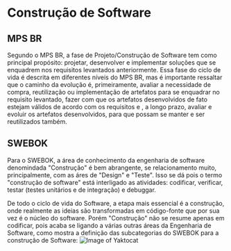 # Construção de Software

## MPS BR

Segundo o MPS BR, a fase de Projeto/Construção de Software tem como principal propósito: projetar, desenvolver e implementar soluções que se enquadrem nos requisitos levantados anteriormente. Essa fase do ciclo de vida é descrita em diferentes níveis do MPS BR, mas é importante ressaltar que o caminho da evolução é, primeiramente, avaliar a necessidade de compra, reutilização ou implementação de artefatos para se enquadrar no requisito levantado, fazer com que os artefatos desenvolvidos de fato estejam válidos de acordo com os requisitos e , a longo prazo, avaliar e evoluir os artefatos desenvolvidos, para que possam se manter e ser reutilizados também.

## SWEBOK

Para o SWEBOK, a área de conhecimento da engenharia de software denomindada "Construção" é bem abrangente, se relacionamento muito, principalmente, com as áres de "Design" e "Teste". Isso se dá pois o termo "construção de software" está interligado as atividades: codificar, verificar, testar (testes unitários e de integração) e debuggar.

De todo o ciclo de vida do Software, a etapa mais essencial é a construção, onde realmente as ideias são transformadas em código-fonte que por sua vez é o núcleo do software. Porém "Construção" não se resume apenas em codificar, pois acaba se ligando a várias outras áreas da Engenharia de Software, como mostra a definição das subcategorias do SWEBOK para a construção de Software:
![Image of Yaktocat](http://igti.com.br/blog/wp-content/uploads/2017/10/PSI.png)
